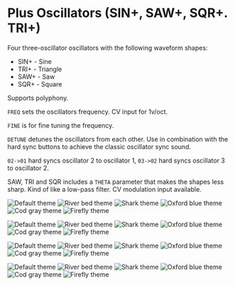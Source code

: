 # Plus Oscillators (SIN+, SAW+, SQR+. TRI+)

Four three-oscillator oscillators with the following waveform shapes:

* SIN+ - Sine
* TRI+ - Triangle
* SAW+ - Saw
* SQR+ - Square

Supports polyphony.

`FREQ` sets the oscillators frequency. CV input for 1v/oct.

`FINE` is for fine tuning the frequency.

`DETUNE` detunes the oscillators from each other. Use in combination with the hard sync buttons to achieve the classic oscillator sync sound.

`02->01` hard syncs oscillator 2 to oscillator 1, `03->02` hard syncs oscillator 3 to oscillator 2.

SAW, TRI and SQR includes a `THETA` parameter that makes the shapes less sharp. Kind of like a low-pass filter. CV modulation input available.

![Default theme](https://github.com/thomassidor/tinytricks/blob/master/module-screenshots/default/TTSINPLUS.png?raw=true)
![River bed theme](https://github.com/thomassidor/tinytricks/blob/master/module-screenshots/river-bed/TTSINPLUS.png?raw=true)
![Shark theme](https://github.com/thomassidor/tinytricks/blob/master/module-screenshots/shark/TTSINPLUS.png?raw=true)
![Oxford blue theme](https://github.com/thomassidor/tinytricks/blob/master/module-screenshots/oxford-blue/TTSINPLUS.png?raw=true)
![Cod gray theme](https://github.com/thomassidor/tinytricks/blob/master/module-screenshots/cod-gray/TTSINPLUS.png?raw=true)
![Firefly theme](https://github.com/thomassidor/tinytricks/blob/master/module-screenshots/firefly/TTSINPLUS.png?raw=true)

![Default theme](https://github.com/thomassidor/tinytricks/blob/master/module-screenshots/default/TTSAWPLUS.png?raw=true)
![River bed theme](https://github.com/thomassidor/tinytricks/blob/master/module-screenshots/river-bed/TTSAWPLUS.png?raw=true)
![Shark theme](https://github.com/thomassidor/tinytricks/blob/master/module-screenshots/shark/TTSAWPLUS.png?raw=true)
![Oxford blue theme](https://github.com/thomassidor/tinytricks/blob/master/module-screenshots/oxford-blue/TTSAWPLUS.png?raw=true)
![Cod gray theme](https://github.com/thomassidor/tinytricks/blob/master/module-screenshots/cod-gray/TTSAWPLUS.png?raw=true)
![Firefly theme](https://github.com/thomassidor/tinytricks/blob/master/module-screenshots/firefly/TTSAWPLUS.png?raw=true)

![Default theme](https://github.com/thomassidor/tinytricks/blob/master/module-screenshots/default/TTSQRPLUS.png?raw=true)
![River bed theme](https://github.com/thomassidor/tinytricks/blob/master/module-screenshots/river-bed/TTSQRPLUS.png?raw=true)
![Shark theme](https://github.com/thomassidor/tinytricks/blob/master/module-screenshots/shark/TTSQRPLUS.png?raw=true)
![Oxford blue theme](https://github.com/thomassidor/tinytricks/blob/master/module-screenshots/oxford-blue/TTSQRPLUS.png?raw=true)
![Cod gray theme](https://github.com/thomassidor/tinytricks/blob/master/module-screenshots/cod-gray/TTSQRPLUS.png?raw=true)
![Firefly theme](https://github.com/thomassidor/tinytricks/blob/master/module-screenshots/firefly/TTSQRPLUS.png?raw=true)

![Default theme](https://github.com/thomassidor/tinytricks/blob/master/module-screenshots/default/TTTRIPLUS.png?raw=true)
![River bed theme](https://github.com/thomassidor/tinytricks/blob/master/module-screenshots/river-bed/TTTRIPLUS.png?raw=true)
![Shark theme](https://github.com/thomassidor/tinytricks/blob/master/module-screenshots/shark/TTTRIPLUS.png?raw=true)
![Oxford blue theme](https://github.com/thomassidor/tinytricks/blob/master/module-screenshots/oxford-blue/TTTRIPLUS.png?raw=true)
![Cod gray theme](https://github.com/thomassidor/tinytricks/blob/master/module-screenshots/cod-gray/TTTRIPLUS.png?raw=true)
![Firefly theme](https://github.com/thomassidor/tinytricks/blob/master/module-screenshots/firefly/TTTRIPLUS.png?raw=true)
